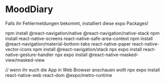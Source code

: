# MoodDiary

Falls ihr Fehlermeldungen bekommt, installiert diese expo Packages!

npm install @react-navigation/native @react-navigation/native-stack
npm install react-native-screens react-native-safe-area-context
npm install @react-navigation/material-bottom-tabs react-native-paper react-native-vector-icons
npm install @react-navigation/stack
npx expo install react-native-gesture-handler
npx expo install @react-native-masked-view/masked-view

// wenn ihr euch die App in Web Browser anschauen wollt
npx expo install react-native-web react-dom @expo/metro-runtime
